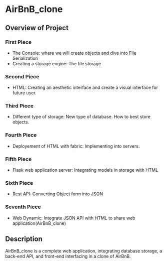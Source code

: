 # AirBnB_clone

## Overview of Project

### First Piece
* The Console: where we will create objects and dive into File Serialization
* Creating a storage engine: The file storage

### Second Piece
* HTML: Creating an aesthetic interface and create a visual interface for future user.

### Third Piece
* Different type of storage: New type of database. How to best store objects.

### Fourth Piece
* Deployement of HTML with fabric: Implementing into servers.

### Fifth Piece
* Flask web application server: Integrating models in storage with HTML

### Sixth Piece
* Rest API: Converting Object form into JSON

### Seventh Piece
* Web Dynamic: Integrate JSON API with HTML to share web application(AirBnB_clone)

## Description

AirBnB_clone is a complete web application, integrating database storage, 
a back-end API, and front-end interfacing in a clone of AirBnB.

